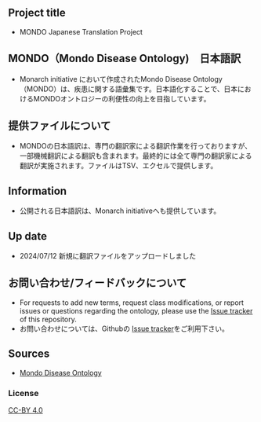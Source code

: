 ## Project title
- MONDO Japanese Translation Project
  
## MONDO（Mondo Disease Ontology)　日本語訳
- Monarch initiative において作成されたMondo Disease Ontology（MONDO）は、疾患に関する語彙集です。日本語化することで、日本におけるMONDOオントロジーの利便性の向上を目指しています。

## 提供ファイルについて
- MONDOの日本語訳は、専門の翻訳家による翻訳作業を行っておりますが、一部機械翻訳による翻訳も含まれます。最終的には全て専門の翻訳家による翻訳が実施されます。ファイルはTSV、エクセルで提供します。

## Information
- 公開される日本語訳は、Monarch initiativeへも提供しています。

## Up date
- 2024/07/12 新規に翻訳ファイルをアップロードしました


## お問い合わせ/フィードバックについて
- For requests to add new terms, request class modifications, or report issues or questions regarding the ontology, please use the [Issue tracker](https://github.com/dbcls//mondo-japanese/issues) of this repository.
- お問い合わせについては、Githubの [Issue tracker](https://github.com/dbcls//mondo-japanese/issues)をご利用下さい。

## Sources
- [Mondo Disease Ontology](https://mondo.monarchinitiative.org/)

### License
[CC-BY 4.0](https://creativecommons.org/licenses/by/4.0/)

